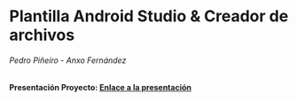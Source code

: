 # Plantilla Android Studio & Creador de archivos
###### Pedro Piñeiro - Anxo Fernández

#### Presentación Proyecto: [Enlace a la presentación]((https://docs.google.com/presentation/d/1Q6/view))
